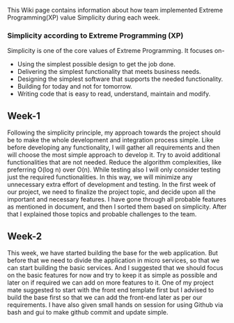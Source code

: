 This Wiki page contains information about how team implemented Extreme Programming(XP) value Simplicity during each week.

### Simplicity according to Extreme Programming (XP)
Simplicity is one of the core values of Extreme Programming. It focuses on-
* Using the simplest possible design to get the job done. 
* Delivering the simplest functionality that meets business needs. 
* Designing the simplest software that supports the needed functionality. 
* Building for today and not for tomorrow. 
* Writing code that is easy to read, understand, maintain and modify. 

## Week-1
Following the simplicity principle, my approach towards the project should be to make the whole development and integration process simple. Like before developing any functionality, I will gather all requirements and then will choose the most simple approach to develop it. Try to avoid additional functionalities that are not needed. Reduce the algorithm complexities, like preferring O(log n) over O(n). While testing also I will only consider testing just the required functionalities. In this way, we will minimize any unnecessary extra effort of development and testing. 
In the first week of our project, we need to finalize the project topic, and decide upon all the important and necessary features. I have gone through all probable features as mentioned in document, and then I sorted them based on simplicity. After that I explained those topics and probable challenges to the team.

## Week-2
This week, we have started building the base for the web application. But before that we need to divide the application in micro services, so that we can start building the basic services. And I suggested that we should focus on the basic features for now and try to keep it as simple as possible and later on if required we can add on more features to it.
One of my project mate suggested to start with the front end template first but I advised to build the base first so that we can add the front-end later as per our requirements. I have also given small hands on session for using Github via bash and gui to make github commit and update simple.
